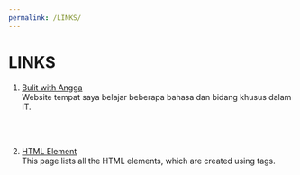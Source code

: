 ```yaml
---
permalink: /LINKS/
---
```

# LINKS
1. [Bulit with Angga](https://buildwithangga.com) <br>
Website tempat saya belajar beberapa bahasa dan bidang khusus dalam IT.
<br>
<br>

2. [HTML Element](https://developer.mozilla.org/en-US/docs/Web/HTML/Element) <br>
This page lists all the HTML elements, which are created using tags.
